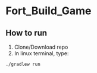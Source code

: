 # Fort_Build_Game

## How to run
1. Clone/Download repo
2. In linux terminal, type:
```
./gradlew run
```
